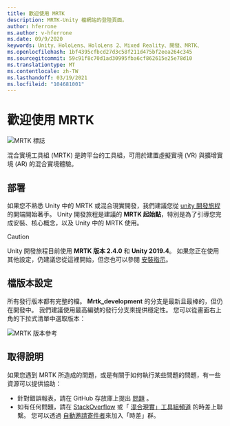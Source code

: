 ```yaml
---
title: 歡迎使用 MRTK
description: MRTK-Unity 檔網站的登陸頁面。
author: hferrone
ms.author: v-hferrone
ms.date: 09/9/2020
keywords: Unity、HoloLens、HoloLens 2、Mixed Reality、開發、MRTK、
ms.openlocfilehash: 1bf4395cfbcd27d3c58f211d475bf2eea264c345
ms.sourcegitcommit: 59c91f8c70d1ad30995fba6cf862615e25e78d10
ms.translationtype: MT
ms.contentlocale: zh-TW
ms.lasthandoff: 03/19/2021
ms.locfileid: "104681001"
---
```

# <a name="welcome-to-mrtk"></a>歡迎使用 MRTK

![MRTK 標誌](features/images/MRTK_Logo_Rev.png)

混合實境工具組 (MRTK) 是跨平台的工具組，可用於建置虛擬實境 (VR) 與擴增實境 (AR) 的混合實境體驗。

## <a name="development"></a>部署

如果您不熟悉 Unity 中的 MRTK 或混合現實開發，我們建議您從 [unity 開發旅程](https://docs.microsoft.com/windows/mixed-reality/unity-development-overview?tabs=mrtk%2Chl2)的開端開始著手。 Unity 開發旅程是建議的 **MRTK 起始點**，特別是為了引導您完成安裝、核心概念，以及 Unity 中的 MRTK 使用。

> [!CAUTION]
> Unity 開發旅程目前使用 **MRTK 版本 2.4.0** 和 **Unity 2019.4**。 如果您正在使用其他設定，仍建議您從這裡開始，但您也可以參閱 [安裝指示](Installation.md)。

## <a name="documentation-versioning"></a>檔版本設定

所有發行版本都有完整的檔。 **Mrtk_development** 的分支是最新且最棒的，但仍在開發中。 我們建議使用最高編號的發行分支來提供穩定性。 您可以從畫面右上角的下拉式清單中選取版本：

![MRTK 版本參考](features/images/MRTK-Doc-Versions.png)

## <a name="getting-help"></a>取得說明

如果您遇到 MRTK 所造成的問題，或是有關于如何執行某些問題的問題，有一些資源可以提供協助：

* 針對錯誤報表，請在 GitHub 存放庫上提出 [問題](https://github.com/microsoft/MixedRealityToolkit-Unity/issues/new/choose) 。
* 如有任何問題，請在 [StackOverflow](https://stackoverflow.com/questions/tagged/mrtk) 或「 [混合現實」工具組頻道](https://holodevelopers.slack.com/messages/C2H4HT858) 的時差上聯繫。 您可以透過 [自動邀請寄件者](https://holodevelopersslack.azurewebsites.net/)來加入「時差」群。
